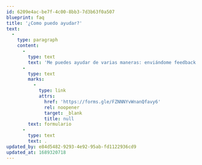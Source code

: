 ```yaml
---
id: 6209e4ac-be7f-4c00-8bb3-7d3b63f0a507
blueprint: faq
title: '¿Como puedo ayudar?'
text:
  -
    type: paragraph
    content:
      -
        type: text
        text: 'Me puedes ayudar de varias maneras: enviándome feedback o creando guías. Si me envías tus sugerencias, las revisaré y, si son útiles, las incluiré en el contenido junto con los créditos correspondientes. Si estás interesado, puedes contactarme enviando un mensaje a través del '
      -
        type: text
        marks:
          -
            type: link
            attrs:
              href: 'https://forms.gle/FZNNNYvWnanQfavy6'
              rel: noopener
              target: _blank
              title: null
        text: formulario
      -
        type: text
        text: .
updated_by: e84d5482-9293-4e92-95ab-fd1122936cd9
updated_at: 1689320718
---
```

